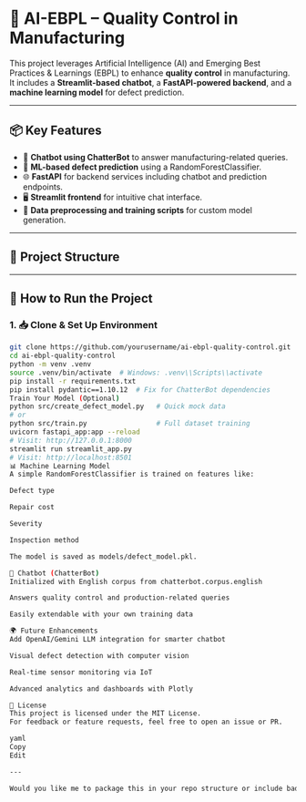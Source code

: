 # 🧠 AI-EBPL – Quality Control in Manufacturing

This project leverages Artificial Intelligence (AI) and Emerging Best Practices & Learnings (EBPL) to enhance **quality control** in manufacturing. It includes a **Streamlit-based chatbot**, a **FastAPI-powered backend**, and a **machine learning model** for defect prediction.

---

## 📦 Key Features

- 🤖 **Chatbot using ChatterBot** to answer manufacturing-related queries.
- 🧪 **ML-based defect prediction** using a RandomForestClassifier.
- 🌐 **FastAPI** for backend services including chatbot and prediction endpoints.
- 🖥️ **Streamlit frontend** for intuitive chat interface.
- 🧹 **Data preprocessing and training scripts** for custom model generation.

---

## 📁 Project Structure


---

## 🚀 How to Run the Project

### 1. 📥 Clone & Set Up Environment

```bash
git clone https://github.com/yourusername/ai-ebpl-quality-control.git
cd ai-ebpl-quality-control
python -m venv .venv
source .venv/bin/activate  # Windows: .venv\\Scripts\\activate
pip install -r requirements.txt
pip install pydantic==1.10.12  # Fix for ChatterBot dependencies
Train Your Model (Optional)
python src/create_defect_model.py   # Quick mock data
# or
python src/train.py                 # Full dataset training
uvicorn fastapi_app:app --reload
# Visit: http://127.0.0.1:8000
streamlit run streamlit_app.py
# Visit: http://localhost:8501
📊 Machine Learning Model
A simple RandomForestClassifier is trained on features like:

Defect type

Repair cost

Severity

Inspection method

The model is saved as models/defect_model.pkl.

🤖 Chatbot (ChatterBot)
Initialized with English corpus from chatterbot.corpus.english

Answers quality control and production-related queries

Easily extendable with your own training data

🌍 Future Enhancements
Add OpenAI/Gemini LLM integration for smarter chatbot

Visual defect detection with computer vision

Real-time sensor monitoring via IoT

Advanced analytics and dashboards with Plotly

🪪 License
This project is licensed under the MIT License.
For feedback or feature requests, feel free to open an issue or PR.

yaml
Copy
Edit

---

Would you like me to package this in your repo structure or include badges (build, license, author, etc.)?
